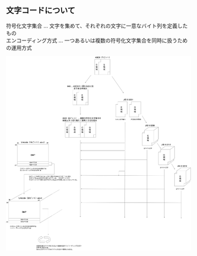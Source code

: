## 文字コードについて

符号化文字集合 ... 文字を集めて、それぞれの文字に一意なバイト列を定義したもの  
エンコーディング方式 ... 一つあるいは複数の符号化文字集合を同時に扱うための運用方式  

![文字コードの遷移](/picture/文字コード.png "文字コードの遷移")
